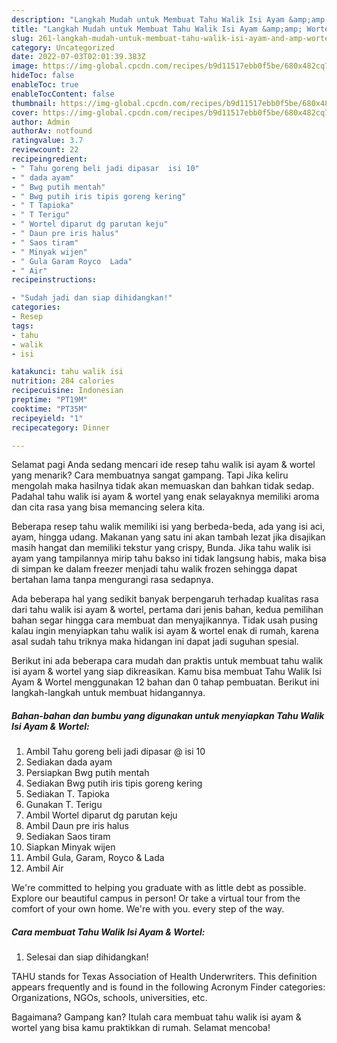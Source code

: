 ```yaml
---
description: "Langkah Mudah untuk Membuat Tahu Walik Isi Ayam &amp;amp; WortelAnti Ribet, Menggugah Selera"
title: "Langkah Mudah untuk Membuat Tahu Walik Isi Ayam &amp;amp; WortelAnti Ribet, Menggugah Selera"
slug: 261-langkah-mudah-untuk-membuat-tahu-walik-isi-ayam-and-amp-wortelanti-ribet-menggugah-selera
category: Uncategorized
date: 2022-07-03T02:01:39.383Z
image: https://img-global.cpcdn.com/recipes/b9d11517ebb0f5be/680x482cq70/tahu-walik-isi-ayam-wortel-foto-resep-utama.jpg
hideToc: false
enableToc: true
enableTocContent: false
thumbnail: https://img-global.cpcdn.com/recipes/b9d11517ebb0f5be/680x482cq70/tahu-walik-isi-ayam-wortel-foto-resep-utama.jpg
cover: https://img-global.cpcdn.com/recipes/b9d11517ebb0f5be/680x482cq70/tahu-walik-isi-ayam-wortel-foto-resep-utama.jpg
author: Admin
authorAv: notfound
ratingvalue: 3.7
reviewcount: 22
recipeingredient:
- " Tahu goreng beli jadi dipasar  isi 10"
- " dada ayam"
- " Bwg putih mentah"
- " Bwg putih iris tipis goreng kering"
- " T Tapioka"
- " T Terigu"
- " Wortel diparut dg parutan keju"
- " Daun pre iris halus"
- " Saos tiram"
- " Minyak wijen"
- " Gula Garam Royco  Lada"
- " Air"
recipeinstructions:

- "Sudah jadi dan siap dihidangkan!"
categories:
- Resep
tags:
- tahu
- walik
- isi

katakunci: tahu walik isi 
nutrition: 284 calories
recipecuisine: Indonesian
preptime: "PT19M"
cooktime: "PT35M"
recipeyield: "1"
recipecategory: Dinner

---
```



Selamat pagi Anda sedang mencari ide resep tahu walik isi ayam &amp; wortel yang menarik? Cara membuatnya sangat gampang. Tapi Jika keliru mengolah maka hasilnya tidak akan memuaskan dan bahkan tidak sedap. Padahal tahu walik isi ayam &amp; wortel yang enak selayaknya memiliki aroma dan cita rasa yang bisa memancing selera kita.


Beberapa resep tahu walik memiliki isi yang berbeda-beda, ada yang isi aci, ayam, hingga udang. Makanan yang satu ini akan tambah lezat jika disajikan masih hangat dan memiliki tekstur yang crispy, Bunda. Jika tahu walik isi ayam yang tampilannya mirip tahu bakso ini tidak langsung habis, maka bisa di simpan ke dalam freezer menjadi tahu walik frozen sehingga dapat bertahan lama tanpa mengurangi rasa sedapnya.

Ada beberapa hal yang sedikit banyak berpengaruh terhadap kualitas rasa dari tahu walik isi ayam &amp; wortel, pertama dari jenis bahan, kedua pemilihan bahan segar hingga cara membuat dan menyajikannya. Tidak usah pusing kalau ingin menyiapkan tahu walik isi ayam &amp; wortel enak di rumah, karena asal sudah tahu triknya maka hidangan ini dapat jadi suguhan spesial.


Berikut ini ada beberapa cara mudah dan praktis untuk membuat tahu walik isi ayam &amp; wortel yang siap dikreasikan. Kamu bisa membuat Tahu Walik Isi Ayam &amp; Wortel menggunakan 12 bahan dan 0 tahap pembuatan. Berikut ini langkah-langkah untuk membuat hidangannya.

<!--inarticleads1-->

##### Bahan-bahan dan bumbu yang digunakan untuk menyiapkan Tahu Walik Isi Ayam &amp; Wortel:

1. Ambil  Tahu goreng beli jadi dipasar @ isi 10
1. Sediakan  dada ayam
1. Persiapkan  Bwg putih mentah
1. Sediakan  Bwg putih iris tipis goreng kering
1. Sediakan  T. Tapioka
1. Gunakan  T. Terigu
1. Ambil  Wortel diparut dg parutan keju
1. Ambil  Daun pre iris halus
1. Sediakan  Saos tiram
1. Siapkan  Minyak wijen
1. Ambil  Gula, Garam, Royco &amp; Lada
1. Ambil  Air


We&#39;re committed to helping you graduate with as little debt as possible. Explore our beautiful campus in person! Or take a virtual tour from the comfort of your own home. We&#39;re with you. every step of the way. 

<!--inarticleads2-->

##### Cara membuat Tahu Walik Isi Ayam &amp; Wortel:


1. Selesai dan siap dihidangkan!

TAHU stands for Texas Association of Health Underwriters. This definition appears frequently and is found in the following Acronym Finder categories: Organizations, NGOs, schools, universities, etc. 

Bagaimana? Gampang kan? Itulah cara membuat tahu walik isi ayam &amp; wortel yang bisa kamu praktikkan di rumah. Selamat mencoba!
